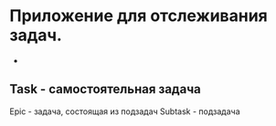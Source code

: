 # Приложение для отслеживания задач.
-
Task - самостоятельная задача
-
Epic - задача, состоящая из подзадач
Subtask - подзадача
